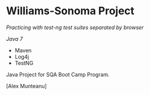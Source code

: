 # Williams-Sonoma Project

*Practicing with test-ng test suites separated by browser*

_Java 7_

* Maven
* Log4j
* TestNG

Java Project for SQA Boot Camp Program.

[Alex Munteanu]
